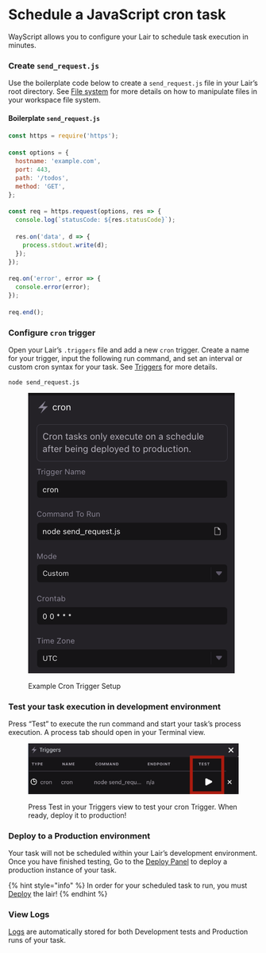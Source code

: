 # Schedule a JavaScript cron task

WayScript allows you to configure your Lair to schedule task execution in minutes.

### Create `send_request.js`

Use the boilerplate code below to create a `send_request.js` file in your Lair’s root directory. See [File system](../../platform/lairs/file-system.md) for more details on how to manipulate files in your workspace file system.

#### Boilerplate `send_request.js`

```javascript
const https = require('https');

const options = {
  hostname: 'example.com',
  port: 443,
  path: '/todos',
  method: 'GET',
};

const req = https.request(options, res => {
  console.log(`statusCode: ${res.statusCode}`);

  res.on('data', d => {
    process.stdout.write(d);
  });
});

req.on('error', error => {
  console.error(error);
});

req.end();
```

### Configure `cron` trigger

Open your Lair’s `.triggers` file and add a new `cron` trigger. Create a name for your trigger, input the following run command, and set an interval or custom cron syntax for your task. See [Triggers](../../platform/lairs/triggers.md) for more details.

```
node send_request.js
```

<figure><img src="../../.gitbook/assets/Screenshot 2023-02-02 at 3.47.28 PM.png" alt=""><figcaption><p>Example Cron Trigger Setup</p></figcaption></figure>



### Test your task execution in development environment

Press “Test” to execute the run command and start your task’s process execution. A process tab should open in your Terminal view.&#x20;

<figure><img src="../../.gitbook/assets/Screenshot 2023-02-02 at 3.48.45 PM.png" alt=""><figcaption><p>Press Test in your Triggers view to test your cron Trigger. When ready, deploy it to production!</p></figcaption></figure>

### Deploy to a Production environment

Your task will not be scheduled within your Lair’s development environment. Once you have finished testing, Go to the [Deploy Panel](../../platform/lairs/deployments.md) to deploy a production instance of your task.&#x20;

{% hint style="info" %}
In order for your scheduled task to run, you must [Deploy](../../platform/lairs/deployments.md) the lair!
{% endhint %}

### View Logs

[Logs](../../platform/lairs/logs.md) are automatically stored for both Development tests and Production runs of your task.&#x20;
